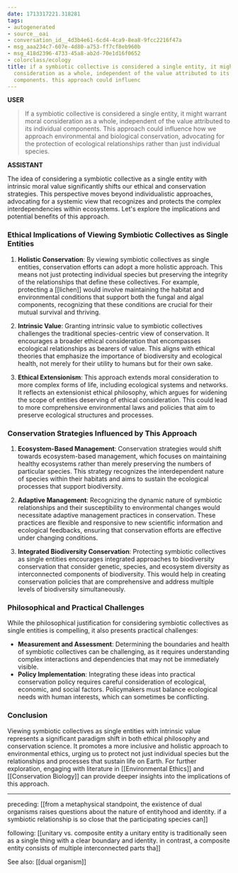 ```yaml
---
date: 1713317221.318281
tags:
- autogenerated
- source__oai
- conversation_id__4d3b4e61-6cd4-4ca9-8ea8-9fcc2216f47a
- msg_aaa234c7-607e-4d80-a753-ff7cf8eb960b
- msg_418d2396-4733-45a8-ab2d-70e1d16f0652
- colorclass/ecology
title: if a symbiotic collective is considered a single entity, it might warrant moral
  consideration as a whole, independent of the value attributed to its individual
  components. this approach could influenc
---
```


**USER**

>If a symbiotic collective is considered a single entity, it might warrant moral consideration as a whole, independent of the value attributed to its individual components. This approach could influence how we approach environmental and biological conservation, advocating for the protection of ecological relationships rather than just individual species.


**ASSISTANT**

The idea of considering a symbiotic collective as a single entity with intrinsic moral value significantly shifts our ethical and conservation strategies. This perspective moves beyond individualistic approaches, advocating for a systemic view that recognizes and protects the complex interdependencies within ecosystems. Let's explore the implications and potential benefits of this approach.

### Ethical Implications of Viewing Symbiotic Collectives as Single Entities

1. **Holistic Conservation**: By viewing symbiotic collectives as single entities, conservation efforts can adopt a more holistic approach. This means not just protecting individual species but preserving the integrity of the relationships that define these collectives. For example, protecting a [[lichen]] would involve maintaining the habitat and environmental conditions that support both the fungal and algal components, recognizing that these conditions are crucial for their mutual survival and thriving.

2. **Intrinsic Value**: Granting intrinsic value to symbiotic collectives challenges the traditional species-centric view of conservation. It encourages a broader ethical consideration that encompasses ecological relationships as bearers of value. This aligns with ethical theories that emphasize the importance of biodiversity and ecological health, not merely for their utility to humans but for their own sake.

3. **Ethical Extensionism**: This approach extends moral consideration to more complex forms of life, including ecological systems and networks. It reflects an extensionist ethical philosophy, which argues for widening the scope of entities deserving of ethical consideration. This could lead to more comprehensive environmental laws and policies that aim to preserve ecological structures and processes.

### Conservation Strategies Influenced by This Approach

1. **Ecosystem-Based Management**: Conservation strategies would shift towards ecosystem-based management, which focuses on maintaining healthy ecosystems rather than merely preserving the numbers of particular species. This strategy recognizes the interdependent nature of species within their habitats and aims to sustain the ecological processes that support biodiversity.

2. **Adaptive Management**: Recognizing the dynamic nature of symbiotic relationships and their susceptibility to environmental changes would necessitate adaptive management practices in conservation. These practices are flexible and responsive to new scientific information and ecological feedbacks, ensuring that conservation efforts are effective under changing conditions.

3. **Integrated Biodiversity Conservation**: Protecting symbiotic collectives as single entities encourages integrated approaches to biodiversity conservation that consider genetic, species, and ecosystem diversity as interconnected components of biodiversity. This would help in creating conservation policies that are comprehensive and address multiple levels of biodiversity simultaneously.

### Philosophical and Practical Challenges

While the philosophical justification for considering symbiotic collectives as single entities is compelling, it also presents practical challenges:

- **Measurement and Assessment**: Determining the boundaries and health of symbiotic collectives can be challenging, as it requires understanding complex interactions and dependencies that may not be immediately visible.
- **Policy Implementation**: Integrating these ideas into practical conservation policy requires careful consideration of ecological, economic, and social factors. Policymakers must balance ecological needs with human interests, which can sometimes be conflicting.

### Conclusion

Viewing symbiotic collectives as single entities with intrinsic value represents a significant paradigm shift in both ethical philosophy and conservation science. It promotes a more inclusive and holistic approach to environmental ethics, urging us to protect not just individual species but the relationships and processes that sustain life on Earth. For further exploration, engaging with literature in [[Environmental Ethics]] and [[Conservation Biology]] can provide deeper insights into the implications of this approach.


---

preceding: [[from a metaphysical standpoint, the existence of dual organisms raises questions about the nature of entityhood and identity. if a symbiotic relationship is so close that the participating species can]]  


following: [[unitary vs. composite entity a unitary entity is traditionally seen as a single thing with a clear boundary and identity. in contrast, a composite entity consists of multiple interconnected parts tha]]

See also: [[dual organism]]